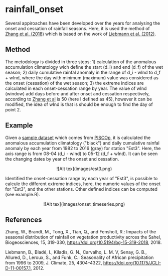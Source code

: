 # rainfall_onset

Several appiroaches have been developed over the years for analysing the onset and cessation  of rainfall seasons. Here, it is used the method of [Zhang et al. (2018)](https://doi.org/10.5194/bg-15-319-2018) which is based on the work of [Liebmann et al. (2012)](https://doi.org/10.1175/JCLI-D-11-00157.1).

## Method

The metodology is divided in three steps: 1) calculation of the anomalous accumulation climatology wich define the start (d_i) and end (d_f) of the wet season; 2) daily cumulative rainfal anomaly in the range of d_i - wInd to d_f + wInd, where the day with minimum (maximum) value was considered as the onset (cessation) of the wet season; 3) the extreme indices are calculated in each onset-cessation range by year. The value of wInd (window) add days before and after onset and cessation respectively, according to [Zhang et al](https://doi.org/10.5194/bg-15-319-2018) is 50 (here I defined as 45), however it can be modified, the idea of wInd is that is should be enough to find the day of point 2.

## Example

Given a [sample dataset](https://github.com/adrHuerta/rainfall_onset/blob/master/data) which comes from [PISCOp](http://iridl.ldeo.columbia.edu/SOURCES/.SENAMHI/.HSR/.PISCO/.Prec/.v2p1/.stable/.daily/), it is calculated the anomalous accumulation climatology ("black") and daily cumulative rainfal anomaly by each year from 1982 to 2016 (gray) for station "Est3". Here, the axis range is from 08-04 (d_i - wInd) to 05-12 (d_f + wInd). It can be seen the changing dates by year of the onset and cessation.


<p align="center">
![Alt tex](images/est3.png)
</p>


Identified the onset-cessation range by each year of "Est3", is possible to calcule the different extreme indices, here, the numeric values of the onset for "Est3", and the other stations. Other defined indices can be computed (see example.R).


<p align="center">
![Alt tex](images/onset_timeseries.png)
</p>


## References

Zhang, W., Brandt, M., Tong, X., Tian, Q., and Fensholt, R.: Impacts of the seasonal distribution of rainfall on vegetation productivity across the Sahel, Biogeosciences, 15, 319-330, https://doi.org/10.5194/bg-15-319-2018, 2018.

Liebmann, B., Bladé, I., Kiladis, G. N., Carvalho, L. M. V, Senay, G. B., Allured, D., Leroux, S., and Funk, C.: Seasonality of African precipitation from 1996 to 2009, J. Climate, 25, 4304–4322, https://doi.org/10.1175/JCLI-D-11-00157.1, 2012. 